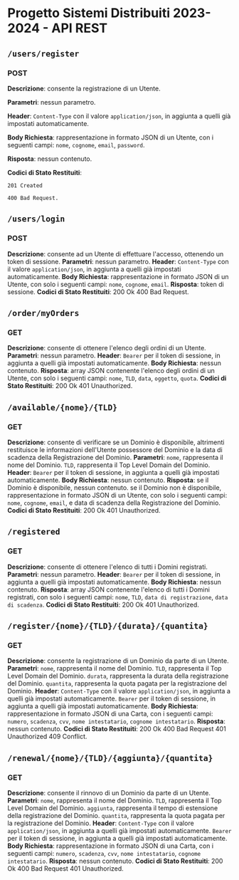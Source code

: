 # Progetto Sistemi Distribuiti 2023-2024 - API REST

## `/users/register`
### POST
**Descrizione**: consente la registrazione di un Utente.

**Parametri**: nessun parametro.

**Header**: `Content-Type` con il valore `application/json`, in aggiunta a quelli già impostati automaticamente.

**Body Richiesta**: rappresentazione in formato JSON di un Utente, con i seguenti campi: `nome`, `cognome`, `email`, `password`.

**Risposta**: nessun contenuto.

**Codici di Stato Restituiti**:

    201 Created

    400 Bad Request.



## `/users/login`
### POST
**Descrizione**:
    consente ad un Utente di effettuare l'accesso, ottenendo un token di sessione.
**Parametri**:
    nessun parametro.
**Header**:
    `Content-Type` con il valore `application/json`, in aggiunta a quelli già impostati automaticamente.
**Body Richiesta**:
    rappresentazione in formato JSON di un Utente, con solo i seguenti campi: `nome`, `cognome`, `email`.
**Risposta**:
    token di sessione.
**Codici di Stato Restituiti**:
    200 Ok
    400 Bad Request.

## `/order/myOrders`
### GET
**Descrizione**:
    consente di ottenere l'elenco degli ordini di un Utente.
**Parametri**:
    nessun parametro.
**Header**:
    `Bearer` per il token di sessione, in aggiunta a quelli già impostati automaticamente.
**Body Richiesta**:
    nessun contenuto.
**Risposta**:
    array JSON contenente l'elenco degli ordini di un Utente, con solo i seguenti campi: `nome`, `TLD`, `data`, `oggetto`, `quota`.
**Codici di Stato Restituiti**:
    200 Ok
    401 Unauthorized.

## `/available/{nome}/{TLD}`
### GET
**Descrizione**:
    consente di verificare se un Dominio è disponibile, altrimenti restituisce le informazioni dell'Utente possessore del Dominio e la data di scadenza della Registrazione del Dominio.
**Parametri**:
    `nome`, rappresenta il nome del Dominio.
    `TLD`, rappresenta il Top Level Domain del Dominio.
**Header**:
    `Bearer` per il token di sessione, in aggiunta a quelli già impostati automaticamente.
**Body Richiesta**:
    nessun contenuto.
**Risposta**:
    se il Dominio è disponibile, nessun contenuto.
    se il Dominio non è disponibile, rappresentazione in formato JSON di un Utente, con solo i seguenti campi: `nome`, `cognome`, `email`, e data di scadenza della Registrazione del Dominio.
**Codici di Stato Restituiti**:
    200 Ok
    401 Unauthorized.

## `/registered`
### GET
**Descrizione**:
    consente di ottenere l'elenco di tutti i Domini registrati.
**Parametri**:
    nessun parametro.
**Header**:
    `Bearer` per il token di sessione, in aggiunta a quelli già impostati automaticamente.
**Body Richiesta**:
    nessun contenuto.
**Risposta**:
    array JSON contenente l'elenco di tutti i Domini registrati, con solo i seguenti campi: `nome`, `TLD`, `data di registrazione`, `data di scadenza`.
**Codici di Stato Restituiti**:
    200 Ok
    401 Unauthorized.

## `/register/{nome}/{TLD}/{durata}/{quantita}`
### GET
**Descrizione**:
    consente la registrazione di un Dominio da parte di un Utente.
**Parametri**:
    `nome`, rappresenta il nome del Dominio.
    `TLD`, rappresenta il Top Level Domain del Dominio.
    `durata`, rappresenta la durata della registrazione del Dominio.
    `quantita`, rappresenta la quota pagata per la registrazione del Dominio.
**Header**:
    `Content-Type` con il valore `application/json`, in aggiunta a quelli già impostati automaticamente.
    `Bearer` per il token di sessione, in aggiunta a quelli già impostati automaticamente.
**Body Richiesta**:
    rappresentazione in formato JSON di una Carta, con i seguenti campi: `numero`, `scadenza`, `cvv`, `nome intestatario`, `cognome intestatario`.
**Risposta**:
    nessun contenuto.
**Codici di Stato Restituiti**:
    200 Ok
    400 Bad Request
    401 Unauthorized
    409 Conflict.

## `/renewal/{nome}/{TLD}/{aggiunta}/{quantita}`
### GET
**Descrizione**:
    consente il rinnovo di un Dominio da parte di un Utente.
**Parametri**:
    `nome`, rappresenta il nome del Dominio.
    `TLD`, rappresenta il Top Level Domain del Dominio.
    `aggiunta`, rappresenta il tempo di estensione della registrazione del Dominio.
    `quantita`, rappresenta la quota pagata per la registrazione del Dominio.
**Header**:
    `Content-Type` con il valore `application/json`, in aggiunta a quelli già impostati automaticamente.
    `Bearer` per il token di sessione, in aggiunta a quelli già impostati automaticamente.
**Body Richiesta**:
    rappresentazione in formato JSON di una Carta, con i seguenti campi: `numero`, `scadenza`, `cvv`, `nome intestatario`, `cognome intestatario`.
**Risposta**:
    nessun contenuto.
**Codici di Stato Restituiti**:
    200 Ok
    400 Bad Request
    401 Unauthorized.
